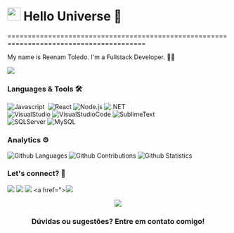 
<h1><img src="https://images-wixmp-ed30a86b8c4ca887773594c2.wixmp.com/f/039fb60e-7284-4b55-9cd9-b994cf8b712a/dd9nvgt-10b1bc61-c854-446a-bac5-c746e007fd99.gif?token=eyJ0eXAiOiJKV1QiLCJhbGciOiJIUzI1NiJ9.eyJzdWIiOiJ1cm46YXBwOjdlMGQxODg5ODIyNjQzNzNhNWYwZDQxNWVhMGQyNmUwIiwiaXNzIjoidXJuOmFwcDo3ZTBkMTg4OTgyMjY0MzczYTVmMGQ0MTVlYTBkMjZlMCIsIm9iaiI6W1t7InBhdGgiOiJcL2ZcLzAzOWZiNjBlLTcyODQtNGI1NS05Y2Q5LWI5OTRjZjhiNzEyYVwvZGQ5bnZndC0xMGIxYmM2MS1jODU0LTQ0NmEtYmFjNS1jNzQ2ZTAwN2ZkOTkuZ2lmIn1dXSwiYXVkIjpbInVybjpzZXJ2aWNlOmZpbGUuZG93bmxvYWQiXX0.P9fpSaA5hwItudw9BHfTn-uGtMf50fpELFbF_GuS5rE" width="30"/> Hello Universe 🌟 </h1>
========================================================================================

My name is Reenam Toledo. I'm a Fullstack Developer.   👩‍💻

![](http://estruyf-github.azurewebsites.net/api/VisitorHit?user=thaispll&repo=thaispll&countColorcountColor)

### Languages & Tools 🛠  
![Javascript](https://img.shields.io/badge/-Javascript-05122A?style=flat&color=green)&nbsp;
![React](https://img.shields.io/badge/-React-05122A?style=flat&color=orange)&nbsp;![Node.js](https://img.shields.io/badge/-Node.js-05122A?style=flat&color=orange)&nbsp;![.NET](https://img.shields.io/badge/-.NET-05122A?style=flat&color=orange)&nbsp;  
![VisualStudio](https://img.shields.io/badge/-VisualStudio-05122A?style=flat&color=gray)&nbsp;![VisualStudioCode](https://img.shields.io/badge/-VisualStudioCode-05122A?style=flat&color=gray)&nbsp;![SublimeText](https://img.shields.io/badge/-SublimeText-05122A?style=flat&color=gray)&nbsp;  
![SQLServer](https://img.shields.io/badge/-SQLServer-05122A?style=flat&color=yellow)&nbsp;![MySQL](https://img.shields.io/badge/-MySQL-05122A?style=flat&color=yellow)&nbsp;  


### Analytics ⚙️

![Github Languages](https://github-readme-stats.vercel.app/api/top-langs/?username=thaispll&layout=compact&count_private=true)
![Github Contributions](https://github-readme-streak-stats.herokuapp.com/?user=thaispll&hide_border=true)
![Github Statistics](https://github-readme-stats.vercel.app/api/?username=thaispll&count_private=true&show_icons=true)


### Let's connect? 🤝 
 
<a href="https://www.youtube.com/channel/UCyBFm9jfldpcirVP_YFU9Pw"><img src="https://img.shields.io/badge/YouTube-FF0000?style=for-the-badge&logo=youtube&logoColor=white"/></a>
<a href="https://www.linkedin.com/in/thais-l-61300095/"><img src="https://img.shields.io/badge/LinkedIn-0077B5?style=for-the-badge&logo=linkedin&logoColor=white"/></a>
<a href="https://www.instagram.com/reetoledooficial/"><img src="https://img.shields.io/badge/Instagram-E4405F?style=for-the-badge&logo=instagram&logoColor=white"/></a>
<a href="><img src="https://img.shields.io/badge/Gmail-D14836?style=for-the-badge&logo=gmail&logoColor=white"/></a>

<p align="center"><img src="https://emojis.slackmojis.com/emojis/images/1450319445/46/question.gif?1450319445"/></p>  <h3 align="center">Dúvidas ou sugestões? Entre em contato comigo! </h3></p>

